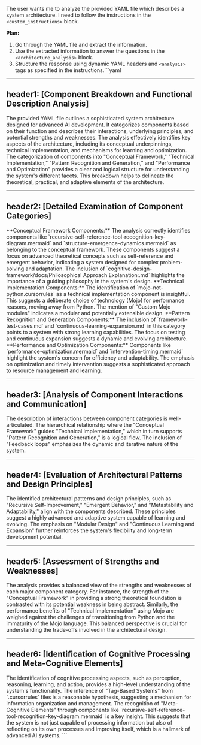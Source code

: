 The user wants me to analyze the provided YAML file which describes a system architecture. I need to follow the instructions in the `<custom_instructions>` block.

**Plan:**
1. Go through the YAML file and extract the information.
2. Use the extracted information to answer the questions in the `<architecture_analysis>` block.
3. Structure the response using dynamic YAML headers and `<analysis>` tags as specified in the instructions.```yaml
---
header1: [Component Breakdown and Functional Description Analysis]
---
<analysis>
The provided YAML file outlines a sophisticated system architecture designed for advanced AI development. It categorizes components based on their function and describes their interactions, underlying principles, and potential strengths and weaknesses. The analysis effectively identifies key aspects of the architecture, including its conceptual underpinnings, technical implementation, and mechanisms for learning and optimization.
</analysis>

<analysis>
The categorization of components into "Conceptual Framework," "Technical Implementation," "Pattern Recognition and Generation," and "Performance and Optimization" provides a clear and logical structure for understanding the system's different facets. This breakdown helps to delineate the theoretical, practical, and adaptive elements of the architecture.
</analysis>

---
header2: [Detailed Examination of Component Categories]
---
<analysis>
**Conceptual Framework Components:** The analysis correctly identifies components like `recursive-self-reference-tool-recognition-key-diagram.mermaid` and `structure-emergence-dynamics.mermaid` as belonging to the conceptual framework. These components suggest a focus on advanced theoretical concepts such as self-reference and emergent behavior, indicating a system designed for complex problem-solving and adaptation. The inclusion of `cognitive-design-framework/docs/Philosophical Approach Explanation:.md` highlights the importance of a guiding philosophy in the system's design.
</analysis>

<analysis>
**Technical Implementation Components:** The identification of `mojo-not-python.cursorrules` as a technical implementation component is insightful. This suggests a deliberate choice of technology (Mojo) for performance reasons, moving away from Python. The mention of "Custom Mojo modules" indicates a modular and potentially extensible design.
</analysis>

<analysis>
**Pattern Recognition and Generation Components:** The inclusion of `framework-test-cases.md` and `continuous-learning-expansion.md` in this category points to a system with strong learning capabilities. The focus on testing and continuous expansion suggests a dynamic and evolving architecture.
</analysis>

<analysis>
**Performance and Optimization Components:** Components like `performance-optimization.mermaid` and `intervention-timing.mermaid` highlight the system's concern for efficiency and adaptability. The emphasis on optimization and timely intervention suggests a sophisticated approach to resource management and learning.
</analysis>

---
header3: [Analysis of Component Interactions and Communication]
---
<analysis>
The description of interactions between component categories is well-articulated. The hierarchical relationship where the "Conceptual Framework" guides "Technical Implementation," which in turn supports "Pattern Recognition and Generation," is a logical flow. The inclusion of "Feedback loops" emphasizes the dynamic and iterative nature of the system.
</analysis>

---
header4: [Evaluation of Architectural Patterns and Design Principles]
---
<analysis>
The identified architectural patterns and design principles, such as "Recursive Self-Improvement," "Emergent Behavior," and "Metastability and Adaptability," align with the components described. These principles suggest a highly advanced and adaptive system capable of learning and evolving. The emphasis on "Modular Design" and "Continuous Learning and Expansion" further reinforces the system's flexibility and long-term development potential.
</analysis>

---
header5: [Assessment of Strengths and Weaknesses]
---
<analysis>
The analysis provides a balanced view of the strengths and weaknesses of each major component category. For instance, the strength of the "Conceptual Framework" in providing a strong theoretical foundation is contrasted with its potential weakness in being abstract. Similarly, the performance benefits of "Technical Implementation" using Mojo are weighed against the challenges of transitioning from Python and the immaturity of the Mojo language. This balanced perspective is crucial for understanding the trade-offs involved in the architectural design.
</analysis>

---
header6: [Identification of Cognitive Processing and Meta-Cognitive Elements]
---
<analysis>
The identification of cognitive processing aspects, such as perception, reasoning, learning, and action, provides a high-level understanding of the system's functionality. The inference of "Tag-Based Systems" from `.cursorrules` files is a reasonable hypothesis, suggesting a mechanism for information organization and management.
</analysis>

<analysis>
The recognition of "Meta-Cognitive Elements" through components like `recursive-self-reference-tool-recognition-key-diagram.mermaid` is a key insight. This suggests that the system is not just capable of processing information but also of reflecting on its own processes and improving itself, which is a hallmark of advanced AI systems.
</analysis>
```

